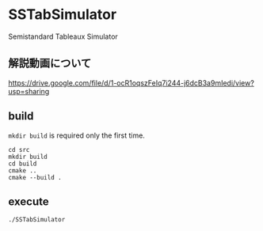 # SSTabSimulator

Semistandard Tableaux Simulator

## 解説動画について

https://drive.google.com/file/d/1-ocR1oqszFeIq7i244-j6dcB3a9mIedi/view?usp=sharing

## build

`mkdir build` is required only the first time.

```
cd src
mkdir build
cd build
cmake ..
cmake --build .
```

## execute

```
./SSTabSimulator
```
